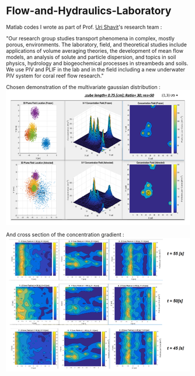 # Flow-and-Hydraulics-Laboratory
Matlab codes I wrote as part of Prof. [Uri Shavit](https://cee.technion.ac.il/members/uri-shavit/)'s research team :


"Our research group studies transport phenomena in complex, mostly porous, environments. The laboratory, 
field, and theoretical studies include applications of volume averaging theories, the development of mean
flow models, an analysis of solute and particle dispersion, and topics in soil physics, hydrology and 
biogeochemical processes in streambeds and soils. We use PIV and PLIF in the lab and in the field 
including a new underwater PIV system for coral reef flow research."

Chosen demonstration of the multivariate gaussian distribution :
![alt text](https://github.com/Daniboy370/Flow-and-Hydraulics-Laboratory/blob/master/Reports/plum_field1.png)

And cross section of the concentration gradient :
![alt text](https://github.com/Daniboy370/Flow-and-Hydraulics-Laboratory/blob/master/Reports/_possuper.png)
